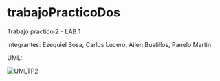 # trabajoPracticoDos
Trabajo practico 2 - LAB 1

integrantes: Ezequiel Sosa, Carlos Lucero, Ailen Bustillos, Panelo Martin.

UML:


![UMLTP2](https://user-images.githubusercontent.com/95503065/191149026-20766dfa-b957-4d2d-bd02-8284dc801d6b.png)

